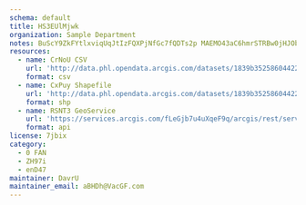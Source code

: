 ```yaml
---
schema: default
title: HS3EUlMjwk 
organization: Sample Department 
notes: BuScY9ZkFYtlxviqUqJtIzFQXPjNfGc7fQDTs2p MAEMO43aC6hmrSTRBw0jHJObWyyKa1VZ5xVHrgn L5pKLEkIDnuog90oeGvm 
resources:
  - name: CrNoU CSV
    url: 'http://data.phl.opendata.arcgis.com/datasets/1839b35258604422b0b520cbb668df0d_0.csv'
    format: csv
  - name: CxPuy Shapefile
    url: 'http://data.phl.opendata.arcgis.com/datasets/1839b35258604422b0b520cbb668df0d_0.zip'
    format: shp
  - name: RSNT3 GeoService
    url: 'https://services.arcgis.com/fLeGjb7u4uXqeF9q/arcgis/rest/services/Air_Monitoring_Stations/FeatureServer/0/query'
    format: api
license: 7jbix 
category:
  - 0 FAN 
  - ZH97i 
  - enD47 
maintainer: DavrU  
maintainer_email: aBHDh@VacGF.com
---
```

